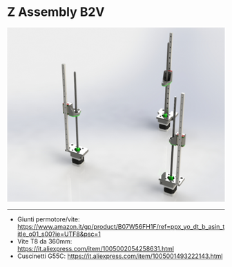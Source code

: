 # Z Assembly B2V

![1](/Z_Assembly/Image/Z.jpg)

---

- Giunti permotore/vite: https://www.amazon.it/gp/product/B07W56FH1F/ref=ppx_yo_dt_b_asin_title_o01_s00?ie=UTF8&psc=1
- Vite T8 da 360mm: https://it.aliexpress.com/item/1005002054258631.html
- Cuscinetti G55C: https://it.aliexpress.com/item/1005001493222143.html
